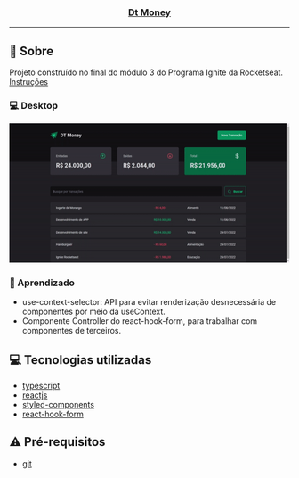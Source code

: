 
<h3 align="center">
  <a href="https://github.com/Cahmoraes/dt-money">Dt Money</a>
</h3>

---

## :rocket: Sobre

Projeto construído no final do módulo 3 do Programa Ignite da Rocketseat. 
<a href="https://efficient-sloth-d85.notion.site/Desafio-02-Coffee-Delivery-30e42a21fdb44b09a85244fc2c3dbdf9">Instruções</a>

### :computer: Desktop
<p align="center">
  <img src="https://github.com/Cahmoraes/dt-money/blob/main/src/assets/example/example-dt-money.gif" alt="Dt Money">
<p/>


### :book: Aprendizado
- use-context-selector: API para evitar renderização desnecessária de componentes por meio da useContext.
- Componente Controller do react-hook-form, para trabalhar com componentes de terceiros.

## :computer: Tecnologias utilizadas

- [typescript](https://www.typescriptlang.org/)
- [reactjs](https://pt-br.reactjs.org/)
- [styled-components](https://styled-components.com/)
- [react-hook-form](https://react-hook-form.com/)

## :warning: Pré-requisitos

- [git](https://git-scm.com/)

